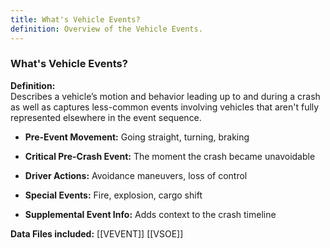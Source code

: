 ```yaml
---
title: What's Vehicle Events?
definition: Overview of the Vehicle Events.
---
```

### **What's Vehicle Events?**

**Definition:**  
Describes a vehicle’s motion and behavior leading up to and during a crash as well as captures less-common events involving vehicles that aren't fully represented elsewhere in the event sequence.

- **Pre-Event Movement:** Going straight, turning, braking
    
- **Critical Pre-Crash Event:** The moment the crash became unavoidable
    
- **Driver Actions:** Avoidance maneuvers, loss of control

- **Special Events:** Fire, explosion, cargo shift
    
- **Supplemental Event Info:** Adds context to the crash timeline
    

**Data Files included:** [[VEVENT]] [[VSOE]]